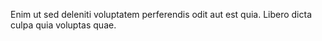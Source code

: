 Enim ut sed deleniti voluptatem perferendis odit aut est quia.
Libero dicta culpa quia voluptas quae.